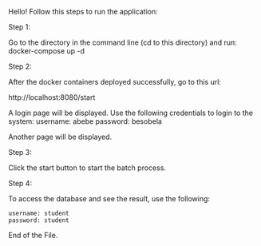 Hello!
Follow this steps to run the application:

  
Step 1:

Go to the directory in the command line (cd to this directory) and run:
docker-compose up -d


Step 2:

After the docker containers deployed successfully, go to this url:

http://localhost:8080/start

A login page will be displayed. Use the following credentials to login to the system:
username: abebe
password: besobela

Another page will be displayed.


Step 3:

Click the start button to start the batch process.

Step 4:

To access the database and see the result, use the following:

	username: student
	password: student



End of the File.
